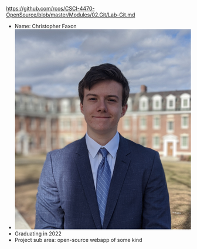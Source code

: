 https://github.com/rcos/CSCI-4470-OpenSource/blob/master/Modules/02.Git/Lab-Git.md

* Name: Christopher Faxon
* ![Picture](me.jpg)
* Graduating in 2022
* Project sub area: open-source webapp of some kind